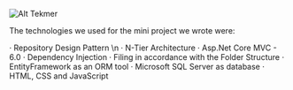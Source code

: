 ![Alt   Tekmer](https://dannymcgee.gallerycdn.vsassets.io/extensions/dannymcgee/csharp-grammar-extended/1.1.1/1576121453694/Microsoft.VisualStudio.Services.Icons.Default)

The technologies we used for the mini project we wrote were:

· Repository Design Pattern \n
· N-Tier Architecture
· Asp.Net Core MVC - 6.0
· Dependency Injection
· Filing in accordance with the Folder Structure
· EntityFramework as an ORM tool
· Microsoft SQL Server as database
· HTML, CSS and JavaScript
